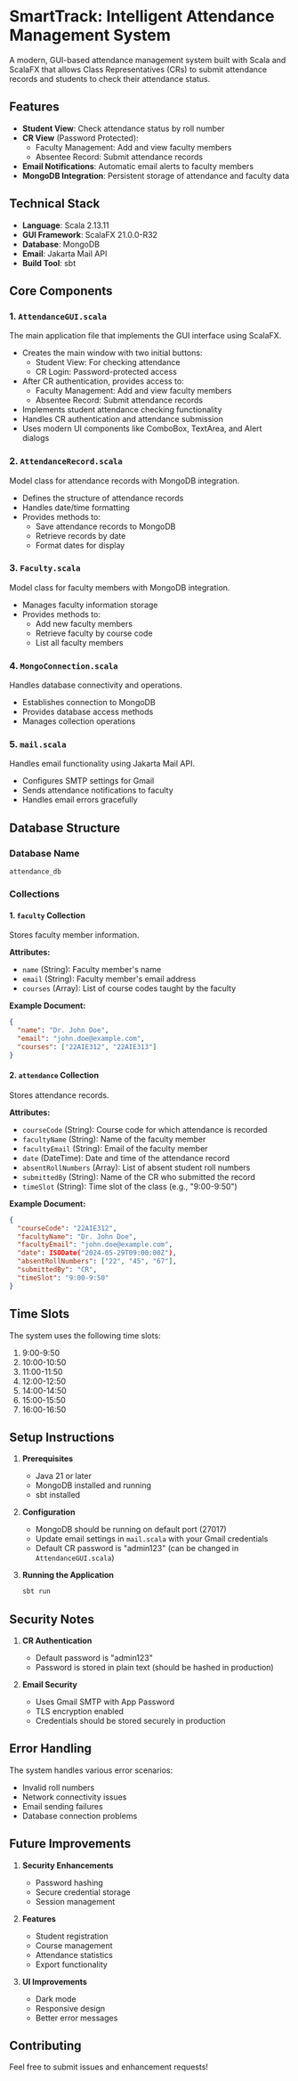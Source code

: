 # SmartTrack: Intelligent Attendance Management System

A modern, GUI-based attendance management system built with Scala and ScalaFX that allows Class Representatives (CRs) to submit attendance records and students to check their attendance status.

## Features

- **Student View**: Check attendance status by roll number
- **CR View** (Password Protected):
  - Faculty Management: Add and view faculty members
  - Absentee Record: Submit attendance records
- **Email Notifications**: Automatic email alerts to faculty members
- **MongoDB Integration**: Persistent storage of attendance and faculty data

## Technical Stack

- **Language**: Scala 2.13.11
- **GUI Framework**: ScalaFX 21.0.0-R32
- **Database**: MongoDB
- **Email**: Jakarta Mail API
- **Build Tool**: sbt

## Core Components

### 1. `AttendanceGUI.scala`
The main application file that implements the GUI interface using ScalaFX.
- Creates the main window with two initial buttons:
  - Student View: For checking attendance
  - CR Login: Password-protected access
- After CR authentication, provides access to:
  - Faculty Management: Add and view faculty members
  - Absentee Record: Submit attendance records
- Implements student attendance checking functionality
- Handles CR authentication and attendance submission
- Uses modern UI components like ComboBox, TextArea, and Alert dialogs

### 2. `AttendanceRecord.scala`
Model class for attendance records with MongoDB integration.
- Defines the structure of attendance records
- Handles date/time formatting
- Provides methods to:
  - Save attendance records to MongoDB
  - Retrieve records by date
  - Format dates for display

### 3. `Faculty.scala`
Model class for faculty members with MongoDB integration.
- Manages faculty information storage
- Provides methods to:
  - Add new faculty members
  - Retrieve faculty by course code
  - List all faculty members

### 4. `MongoConnection.scala`
Handles database connectivity and operations.
- Establishes connection to MongoDB
- Provides database access methods
- Manages collection operations

### 5. `mail.scala`
Handles email functionality using Jakarta Mail API.
- Configures SMTP settings for Gmail
- Sends attendance notifications to faculty
- Handles email errors gracefully

## Database Structure

### Database Name
`attendance_db`

### Collections

#### 1. `faculty` Collection
Stores faculty member information.

**Attributes:**
- `name` (String): Faculty member's name
- `email` (String): Faculty member's email address
- `courses` (Array): List of course codes taught by the faculty

**Example Document:**
```json
{
  "name": "Dr. John Doe",
  "email": "john.doe@example.com",
  "courses": ["22AIE312", "22AIE313"]
}
```

#### 2. `attendance` Collection
Stores attendance records.

**Attributes:**
- `courseCode` (String): Course code for which attendance is recorded
- `facultyName` (String): Name of the faculty member
- `facultyEmail` (String): Email of the faculty member
- `date` (DateTime): Date and time of the attendance record
- `absentRollNumbers` (Array): List of absent student roll numbers
- `submittedBy` (String): Name of the CR who submitted the record
- `timeSlot` (String): Time slot of the class (e.g., "9:00-9:50")

**Example Document:**
```json
{
  "courseCode": "22AIE312",
  "facultyName": "Dr. John Doe",
  "facultyEmail": "john.doe@example.com",
  "date": ISODate("2024-05-29T09:00:00Z"),
  "absentRollNumbers": ["22", "45", "67"],
  "submittedBy": "CR",
  "timeSlot": "9:00-9:50"
}
```

## Time Slots

The system uses the following time slots:
1. 9:00-9:50
2. 10:00-10:50
3. 11:00-11:50
4. 12:00-12:50
5. 14:00-14:50
6. 15:00-15:50
7. 16:00-16:50

## Setup Instructions

1. **Prerequisites**
   - Java 21 or later
   - MongoDB installed and running
   - sbt installed

2. **Configuration**
   - MongoDB should be running on default port (27017)
   - Update email settings in `mail.scala` with your Gmail credentials
   - Default CR password is "admin123" (can be changed in `AttendanceGUI.scala`)

3. **Running the Application**
   ```bash
   sbt run
   ```

## Security Notes

1. **CR Authentication**
   - Default password is "admin123"
   - Password is stored in plain text (should be hashed in production)

2. **Email Security**
   - Uses Gmail SMTP with App Password
   - TLS encryption enabled
   - Credentials should be stored securely in production

## Error Handling

The system handles various error scenarios:
- Invalid roll numbers
- Network connectivity issues
- Email sending failures
- Database connection problems

## Future Improvements

1. **Security Enhancements**
   - Password hashing
   - Secure credential storage
   - Session management

2. **Features**
   - Student registration
   - Course management
   - Attendance statistics
   - Export functionality

3. **UI Improvements**
   - Dark mode
   - Responsive design
   - Better error messages

## Contributing

Feel free to submit issues and enhancement requests! 